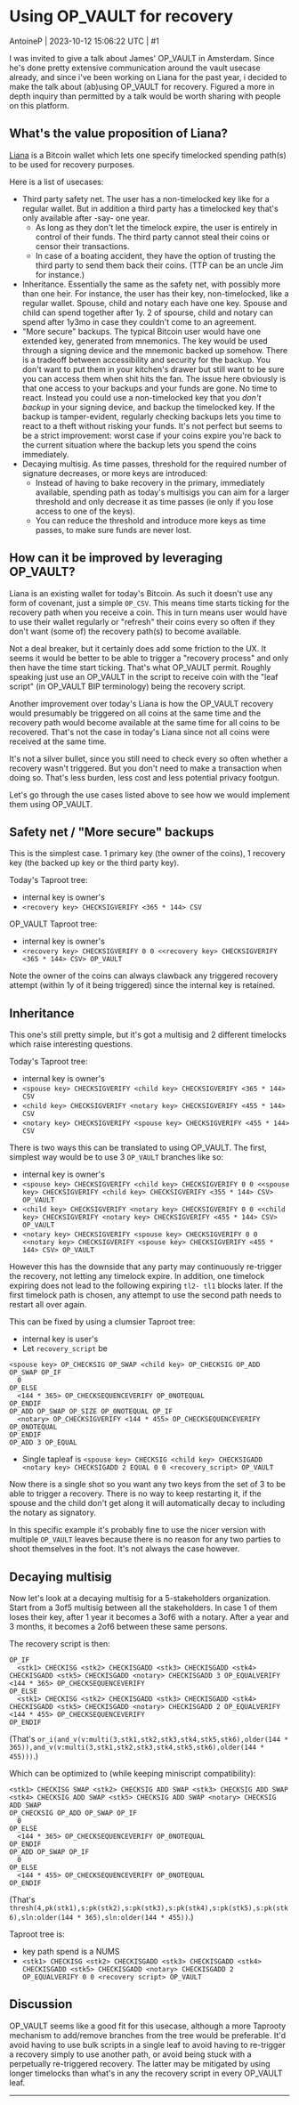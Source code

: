 # Using OP_VAULT for recovery

AntoineP | 2023-10-12 15:06:22 UTC | #1

I was invited to give a talk about James' OP_VAULT in Amsterdam. Since he's done pretty extensive
communication around the vault usecase already, and since i've been working on Liana for the past
year, i decided to make the talk about (ab)using OP_VAULT for recovery. Figured a more in depth
inquiry than permitted by a talk would be worth sharing with people on this platform.


## What's the value proposition of Liana?

[Liana](https://github.com/wizardsardine/liana) is a Bitcoin wallet which lets one specify
timelocked spending path(s) to be used for recovery purposes.

Here is a list of usecases:
  - Third party safety net. The user has a non-timelocked key like for a regular wallet. But in
    addition a third party has a timelocked key that's only available after -say- one year.
    - As long as they don't let the timelock expire, the user is entirely in control of their
      funds. The third party cannot steal their coins or censor their transactions.
    - In case of a boating accident, they have the option of trusting the third party to send them
      back their coins. (TTP can be an uncle Jim for instance.)
  - Inheritance. Essentially the same as the safety net, with possibly more than one heir. For
    instance, the user has their key, non-timelocked, like a regular wallet. Spouse, child and
    notary each have one key. Spouse and child can spend together after 1y. 2 of spourse, child and
    notary can spend after 1y3mo in case they couldn't come to an agreement.
  - "More secure" backups. The typical Bitcoin user would have one extended key, generated from
    mnemonics. The key would be used through a signing device and the mnemonic backed up somehow.
    There is a tradeoff between accessibility and security for the backup. You don't want to put
    them in your kitchen's drawer but still want to be sure you can access them when shit hits the
    fan. The issue here obviously is that one access to your backups and your funds are gone. No
    time to react.
    Instead you could use a non-timelocked key that you *don't backup* in your signing device, and
    backup the timelocked key. If the backup is tamper-evident, regularly checking backups lets you
    time to react to a theft without risking your funds. It's not perfect but seems to be a strict
    improvement: worst case if your coins expire you're back to the current situation where the backup
    lets you spend the coins immediately.
  - Decaying multisig. As time passes, threshold for the required number of signature decreases, or
    more keys are introduced:
      - Instead of having to bake recovery in the primary, immediately available, spending path as
        today's multisigs you can aim for a larger threshold and only decrease it as time passes (ie
        only if you lose access to one of the keys).
      - You can reduce the threshold and introduce more keys as time passes, to make sure funds are
        never lost.


## How can it be improved by leveraging OP_VAULT?

Liana is an existing wallet for today's Bitcoin. As such it doesn't use any form of covenant, just a
simple `OP_CSV`. This means time starts ticking for the recovery path when you receive a coin. This
in turn means user would have to use their wallet regularly or "refresh" their coins every so often
if they don't want (some of) the recovery path(s) to become available.

Not a deal breaker, but it certainly does add some friction to the UX. It seems it would be better
to be able to trigger a "recovery process" and only then have the time start ticking. That's what
OP_VAULT permit. Roughly speaking just use an OP_VAULT in the script to receive coin with the "leaf
script" (in OP_VAULT BIP terminology) being the recovery script.

Another improvement over today's Liana is how the OP_VAULT recovery would presumably be triggered on
all coins at the same time and the recovery path would become available at the same time for all
coins to be recovered. That's not the case in today's Liana since not all coins were received at the
same time.

It's not a silver bullet, since you still need to check every so often whether a recovery wasn't
triggered. But you don't need to make a transaction when doing so. That's less burden, less cost and
less potential privacy footgun.

Let's go through the use cases listed above to see how we would implement them using OP_VAULT.

## Safety net / "More secure" backups

This is the simplest case. 1 primary key (the owner of the coins), 1 recovery key (the backed up key
or the third party key).

Today's Taproot tree:
  - internal key is owner's
  - `<recovery key> CHECKSIGVERIFY <365 * 144> CSV`

OP_VAULT Taproot tree:
  - internal key is owner's
  - `<recovery key> CHECKSIGVERIFY 0 0 <<recovery key> CHECKSIGVERIFY <365 * 144> CSV> OP_VAULT`

Note the owner of the coins can always clawback any triggered recovery attempt (within 1y of it
being triggered) since the internal key is retained.

## Inheritance

This one's still pretty simple, but it's got a multisig and 2 different timelocks which raise
interesting questions.

Today's Taproot tree:
  - internal key is owner's
  - `<spouse key> CHECKSIGVERIFY <child key> CHECKSIGVERIFY <365 * 144> CSV`
  - `<child key> CHECKSIGVERIFY <notary key> CHECKSIGVERIFY <455 * 144> CSV`
  - `<notary key> CHECKSIGVERIFY <spouse key> CHECKSIGVERIFY <455 * 144> CSV`

There is two ways this can be translated to using OP_VAULT. The first, simplest way would be to use
3 `OP_VAULT` branches like so:
  - internal key is owner's
  - `<spouse key> CHECKSIGVERIFY <child key> CHECKSIGVERIFY 0 0 <<spouse key> CHECKSIGVERIFY <child key> CHECKSIGVERIFY <355 * 144> CSV> OP_VAULT`
  - `<child key> CHECKSIGVERIFY <notary key> CHECKSIGVERIFY 0 0 <<child key> CHECKSIGVERIFY <notary key> CHECKSIGVERIFY <455 * 144> CSV> OP_VAULT`
  - `<notary key> CHECKSIGVERIFY <spouse key> CHECKSIGVERIFY 0 0 <<notary key> CHECKSIGVERIFY <spouse key> CHECKSIGVERIFY <455 * 144> CSV> OP_VAULT`

However this has the downside that any party may continuously re-trigger the recovery, not letting
any timelock expire. In addition, one timelock expiring does not lead to the following expiring `tl2- tl1`
blocks later. If the first timelock path is chosen, any attempt to use the second path needs to
restart all over again.

This can be fixed by using a clumsier Taproot tree:
  - internal key is user's
  - Let `recovery_script` be
  ```
  <spouse key> OP_CHECKSIG OP_SWAP <child key> OP_CHECKSIG OP_ADD OP_SWAP OP_IF
    0
  OP_ELSE
    <144 * 365> OP_CHECKSEQUENCEVERIFY OP_0NOTEQUAL
  OP_ENDIF
  OP_ADD OP_SWAP OP_SIZE OP_0NOTEQUAL OP_IF
    <notary> OP_CHECKSIGVERIFY <144 * 455> OP_CHECKSEQUENCEVERIFY OP_0NOTEQUAL
  OP_ENDIF
  OP_ADD 3 OP_EQUAL
  ```
  - Single tapleaf is `<spouse key> CHECKSIG <child key> CHECKSIGADD <notary key> CHECKSIGADD 2 EQUAL 0 0 <recovery_script> OP_VAULT`

Now there is a single shot so you want any two keys from the set of 3 to be able to trigger a
recovery. There is no way to keep restarting it, if the spouse and the child don't get along it will
automatically decay to including the notary as signatory.

In this specific example it's probably fine to use the nicer version with multiple `OP_VAULT`
leaves because there is no reason for any two parties to shoot themselves in the foot. It's not
always the case however.

## Decaying multisig

Now let's look at a decaying multisig for a 5-stakeholders organization. Start from a 3of5 multisig
between all the stakeholders. In case 1 of them loses their key, after 1 year it becomes a 3of6 with
a notary. After a year and 3 months, it becomes a 2of6 between these same persons.

The recovery script is then:
```
OP_IF
  <stk1> CHECKISG <stk2> CHECKISGADD <stk3> CHECKISGADD <stk4> CHECKISGADD <stk5> CHECKISGADD <notary> CHECKISGADD 3 OP_EQUALVERIFY <144 * 365> OP_CHECKSEQUENCEVERIFY
OP_ELSE
  <stk1> CHECKISG <stk2> CHECKISGADD <stk3> CHECKISGADD <stk4> CHECKISGADD <stk5> CHECKISGADD <notary> CHECKISGADD 2 OP_EQUALVERIFY <144 * 455> OP_CHECKSEQUENCEVERIFY
OP_ENDIF
```
(That's `or_i(and_v(v:multi(3,stk1,stk2,stk3,stk4,stk5,stk6),older(144 * 365)),and_v(v:multi(3,stk1,stk2,stk3,stk4,stk5,stk6),older(144 * 455)))`.)

Which can be optimized to (while keeping miniscript compatibility):
```
<stk1> CHECKISG SWAP <stk2> CHECKSIG ADD SWAP <stk3> CHECKSIG ADD SWAP <stk4> CHECKSIG ADD SWAP <stk5> CHECKSIG ADD SWAP <notary> CHECKSIG ADD SWAP
OP_CHECKSIG OP_ADD OP_SWAP OP_IF
  0
OP_ELSE
  <144 * 365> OP_CHECKSEQUENCEVERIFY OP_0NOTEQUAL
OP_ENDIF
OP_ADD OP_SWAP OP_IF
  0
OP_ELSE
  <144 * 455> OP_CHECKSEQUENCEVERIFY OP_0NOTEQUAL
OP_ENDIF
```
(That's `thresh(4,pk(stk1),s:pk(stk2),s:pk(stk3),s:pk(stk4),s:pk(stk5),s:pk(stk6),sln:older(144 * 365),sln:older(144 * 455))`.)

Taproot tree is:
  - key path spend is a NUMS
  - `<stk1> CHECKISG <stk2> CHECKISGADD <stk3> CHECKISGADD <stk4> CHECKISGADD <stk5> CHECKISGADD <notary> CHECKISGADD 2 OP_EQUALVERIFY 0 0 <recovery script> OP_VAULT`


## Discussion

OP_VAULT seems like a good fit for this usecase, although a more Taprooty mechanism to add/remove
branches from the tree would be preferable. It'd avoid having to use bulk scripts in a single leaf
to avoid having to re-trigger a recovery simply to use another path, or avoid being stuck with a
perpetually re-triggered recovery. The latter may be mitigated by using longer timelocks than what's
in any the recovery script in every OP_VAULT leaf.

-------------------------

